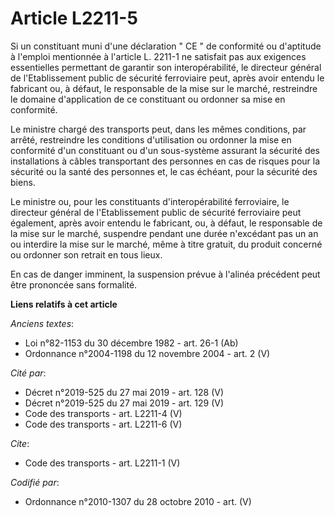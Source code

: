 # Article L2211-5

Si un constituant muni d'une déclaration " CE " de conformité ou d'aptitude à l'emploi mentionnée à l'article L. 2211-1 ne
satisfait pas aux exigences essentielles permettant de garantir son interopérabilité, le directeur général de l'Etablissement
public de sécurité ferroviaire peut, après avoir entendu le fabricant ou, à défaut, le responsable de la mise sur le marché,
restreindre le domaine d'application de ce constituant ou ordonner sa mise en conformité. 

Le ministre chargé des transports peut, dans les mêmes conditions, par arrêté, restreindre les conditions d'utilisation ou
ordonner la mise en conformité d'un constituant ou d'un sous-système assurant la sécurité des installations à câbles
transportant des personnes en cas de risques pour la sécurité ou la santé des personnes et, le cas échéant, pour la sécurité
des biens. 

Le ministre ou, pour les constituants d'interopérabilité ferroviaire, le directeur général de l'Etablissement public de
sécurité ferroviaire peut également, après avoir entendu le fabricant, ou, à défaut, le responsable de la mise sur le marché,
suspendre pendant une durée n'excédant pas un an ou interdire la mise sur le marché, même à titre gratuit, du produit
concerné ou ordonner son retrait en tous lieux. 

En cas de danger imminent, la suspension prévue à l'alinéa précédent peut être prononcée sans formalité.

**Liens relatifs à cet article**

_Anciens textes_:

  - Loi n°82-1153 du 30 décembre 1982 - art. 26-1 (Ab)
  - Ordonnance n°2004-1198 du 12 novembre 2004 - art. 2 (V)

_Cité par_:

  - Décret n°2019-525 du 27 mai 2019 - art. 128 (V)
  - Décret n°2019-525 du 27 mai 2019 - art. 129 (V)
  - Code des transports - art. L2211-4 (V)
  - Code des transports - art. L2211-6 (V)

_Cite_:

  - Code des transports - art. L2211-1 (V)

_Codifié par_:

  - Ordonnance n°2010-1307 du 28 octobre 2010 - art. (V)
